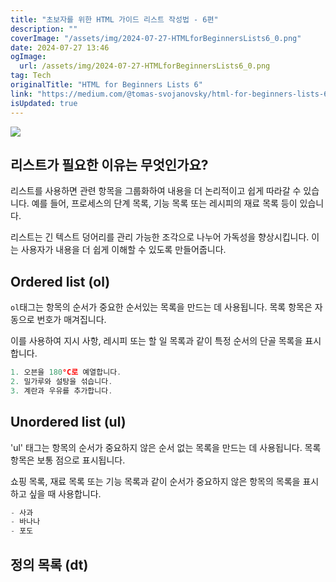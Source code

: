 ```yaml
---
title: "초보자를 위한 HTML 가이드 리스트 작성법 - 6편"
description: ""
coverImage: "/assets/img/2024-07-27-HTMLforBeginnersLists6_0.png"
date: 2024-07-27 13:46
ogImage: 
  url: /assets/img/2024-07-27-HTMLforBeginnersLists6_0.png
tag: Tech
originalTitle: "HTML for Beginners Lists 6"
link: "https://medium.com/@tomas-svojanovsky/html-for-beginners-lists-6-b8d5b351046e"
isUpdated: true
---
```





<img src="/assets/img/2024-07-27-HTMLforBeginnersLists6_0.png" />

## 리스트가 필요한 이유는 무엇인가요?

리스트를 사용하면 관련 항목을 그룹화하여 내용을 더 논리적이고 쉽게 따라갈 수 있습니다. 예를 들어, 프로세스의 단계 목록, 기능 목록 또는 레시피의 재료 목록 등이 있습니다.

리스트는 긴 텍스트 덩어리를 관리 가능한 조각으로 나누어 가독성을 향상시킵니다. 이는 사용자가 내용을 더 쉽게 이해할 수 있도록 만들어줍니다.

<div class="content-ad"></div>

## Ordered list (ol)

`ol`태그는 항목의 순서가 중요한 순서있는 목록을 만드는 데 사용됩니다. 목록 항목은 자동으로 번호가 매겨집니다.

이를 사용하여 지시 사항, 레시피 또는 할 일 목록과 같이 특정 순서의 단골 목록을 표시합니다.

```js
1. 오븐을 180°C로 예열합니다.
2. 밀가루와 설탕을 섞습니다.
3. 계란과 우유를 추가합니다.
```

<div class="content-ad"></div>

## Unordered list (ul)

'ul' 태그는 항목의 순서가 중요하지 않은 순서 없는 목록을 만드는 데 사용됩니다. 목록 항목은 보통 점으로 표시됩니다.

쇼핑 목록, 재료 목록 또는 기능 목록과 같이 순서가 중요하지 않은 항목의 목록을 표시하고 싶을 때 사용합니다.

```js
- 사과
- 바나나
- 포도
```

<div class="content-ad"></div>

## 정의 목록 (dt)